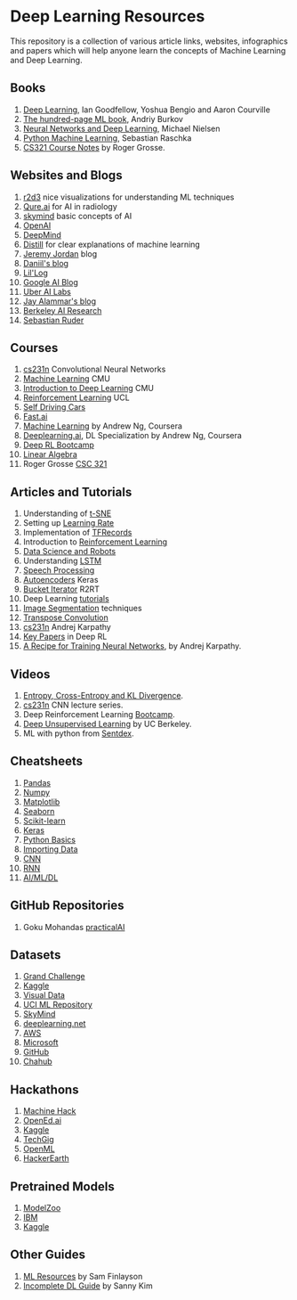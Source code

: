 # Deep Learning Resources
This repository is a collection of various article links, websites, infographics and papers which will help anyone learn the concepts of Machine Learning and Deep Learning.

## Books
1. [Deep Learning](https://www.deeplearningbook.org), Ian Goodfellow, Yoshua Bengio and Aaron Courville
2. [The hundred-page ML book](http://themlbook.com/wiki/doku.php), Andriy Burkov
3. [Neural Networks and Deep Learning](http://neuralnetworksanddeeplearning.com), Michael Nielsen
4. [Python Machine Learning](http://books.tarsoit.com/Python%20Machine%20Learning.pdf), Sebastian Raschka
5. [CS321 Course Notes](https://sgfin.github.io/files/notes/CS321_Grosse_Lecture_Notes.pdf) by Roger Grosse.

## Websites and Blogs
1. [r2d3](http://www.r2d3.us) nice visualizations for understanding ML techniques
2. [Qure.ai](http://blog.qure.ai/) for AI in radiology
3. [skymind](https://skymind.ai/wiki/) basic concepts of AI
4. [OpenAI](https://openai.com)
5. [DeepMind](https://deepmind.com)
6. [Distill](https://distill.pub) for clear explanations of machine learning
7. [Jeremy Jordan](https://www.jeremyjordan.me) blog
8. [Daniil's blog](http://warmspringwinds.github.io)
9. [Lil'Log](https://lilianweng.github.io/lil-log/)
10. [Google AI Blog](https://ai.googleblog.com)
11. [Uber AI Labs](https://eng.uber.com/tag/uber-ai-labs/)
12. [Jay Alammar's blog](http://jalammar.github.io/)
13. [Berkeley AI Research](https://bair.berkeley.edu/blog/)
14. [Sebastian Ruder](http://ruder.io/)

## Courses
1. [cs231n](https://cs231n.github.io) Convolutional Neural Networks
2. [Machine Learning](http://www.cs.cmu.edu/~ninamf/courses/601sp15/lectures.shtml) CMU
3. [Introduction to Deep Learning](http://deeplearning.cs.cmu.edu) CMU
4. [Reinforcement Learning](http://www0.cs.ucl.ac.uk/staff/d.silver/web/Teaching.html) UCL
5. [Self Driving Cars](https://selfdrivingcars.mit.edu)
6. [Fast.ai](http://www.fast.ai)
7. [Machine Learning](https://www.coursera.org/learn/machine-learning) by Andrew Ng, Coursera
8. [Deeplearning.ai](https://www.coursera.org/specializations/deep-learning), DL Specialization by Andrew Ng, Coursera
9. [Deep RL Bootcamp](https://sites.google.com/view/deep-rl-bootcamp/lectures)
10. [Linear Algebra](https://github.com/fastai/numerical-linear-algebra/blob/master/README.md)
11. Roger Grosse [CSC 321](http://www.cs.toronto.edu/~rgrosse/courses/csc321_2018/)

## Articles and Tutorials
1. Understanding of [t-SNE](https://lvdmaaten.github.io/tsne/)
2. Setting up [Learning Rate](https://www.jeremyjordan.me/nn-learning-rate/)
3. Implementation of [TFRecords](http://warmspringwinds.github.io/tensorflow/tf-slim/2016/12/21/tfrecords-guide/)
4. Introduction to [Reinforcement Learning](https://rubenfiszel.github.io/posts/rl4j/2016-08-24-Reinforcement-Learning-and-DQN.html)
5. [Data Science and Robots](https://brohrer.github.io/blog.html)
6. Understanding [LSTM](http://colah.github.io/posts/2015-08-Understanding-LSTMs/)
7. [Speech Processing](https://haythamfayek.com/2016/04/21/speech-processing-for-machine-learning.html)
8. [Autoencoders](https://blog.keras.io/building-autoencoders-in-keras.html) Keras
9. [Bucket Iterator](https://r2rt.com/recurrent-neural-networks-in-tensorflow-iii-variable-length-sequences.html) R2RT
10. Deep Learning [tutorials](http://ufldl.stanford.edu/tutorial/)
11. [Image Segmentation](https://www.jeremyjordan.me/semantic-segmentation/) techniques
12. [Transpose Convolution](https://datascience.stackexchange.com/a/20176)
13. [cs231n](http://cs231n.github.io/convolutional-networks/) Andrej Karpathy
14. [Key Papers](https://spinningup.openai.com/en/latest/spinningup/keypapers.html) in Deep RL
15. [A Recipe for Training Neural Networks](https://karpathy.github.io/2019/04/25/recipe/), by Andrej Karpathy.

## Videos
1. [Entropy, Cross-Entropy and KL Divergence](https://www.youtube.com/watch?v=ErfnhcEV1O8).
2. [cs231n](https://www.youtube.com/playlist?list=PL3FW7Lu3i5JvHM8ljYj-zLfQRF3EO8sYv) CNN lecture series.
3. Deep Reinforcement Learning [Bootcamp](https://www.youtube.com/channel/UCTgM-VlXKuylPrZ_YGAJHOw/videos).
4. [Deep Unsupervised Learning](https://www.youtube.com/channel/UCf4SX8kAZM_oGcZjMREsU9w/videos) by UC Berkeley.
5. ML with python from [Sentdex](https://www.youtube.com/playlist?list=PLQVvvaa0QuDfKTOs3Keq_kaG2P55YRn5v).

## Cheatsheets
1. [Pandas](https://github.com/amanbasu/beginners-guide-to-ml/blob/master/9f0f2ae1-8bd8-4302-a67b-e17f3059d9e8.pdf)
2. [Numpy](https://github.com/amanbasu/beginners-guide-to-ml/blob/master/e9f83f72-a81b-42c7-af44-4e35b48b20b7.pdf)
3. [Matplotlib](https://github.com/amanbasu/beginners-guide-to-ml/blob/master/28b8210c-60cc-4f13-b0b4-5b4f2ad4790b.pdf)
4. [Seaborn](https://github.com/amanbasu/beginners-guide-to-ml/blob/master/f9f06e72-519a-4722-9912-b5de742dbac4.pdf)
5. [Scikit-learn](https://github.com/amanbasu/beginners-guide-to-ml/blob/master/5433fa18-9f43-44cc-b228-74672efcd116.pdf)
6. [Keras](https://github.com/amanbasu/beginners-guide-to-ml/blob/master/94fc681d-5422-40cb-a129-2218e9522f17.pdf)
7. [Python Basics](https://github.com/amanbasu/beginners-guide-to-ml/blob/master/e30fbcd9-f595-4a9f-803d-05ca5bf84612.pdf)
8. [Importing Data](https://github.com/amanbasu/beginners-guide-to-ml/blob/master/50d31142-3de0-4159-89b9-18b718a728ef.pdf)
9. [CNN](https://stanford.edu/~shervine/teaching/cs-230/cheatsheet-convolutional-neural-networks)
10. [RNN](https://stanford.edu/~shervine/teaching/cs-230/cheatsheet-recurrent-neural-networks)
11. [AI/ML/DL](https://stanford.edu/~shervine/teaching/)

## GitHub Repositories
1. Goku Mohandas [practicalAI](https://github.com/GokuMohandas/practicalAI)

## Datasets
1. [Grand Challenge](https://grand-challenge.org/challenges/)
2. [Kaggle](https://www.kaggle.com/datasets)
3. [Visual Data](https://www.visualdata.io)
4. [UCI ML Repository](https://archive.ics.uci.edu/ml/datasets/Musk+(Version+2))
5. [SkyMind](https://skymind.ai/wiki/open-datasets)
6. [deeplearning.net](http://deeplearning.net/datasets/)
7. [AWS](https://registry.opendata.aws)
8. [Microsoft](https://msropendata.com)
9. [GitHub](https://github.com/awesomedata/awesome-public-datasets)
10. [Chahub](https://chahub.org)

## Hackathons
1. [Machine Hack](https://www.machinehack.com/all-courses/)
2. [OpenEd.ai](http://opened.ai/index.html)
3. [Kaggle](https://www.kaggle.com/competitions)
4. [TechGig](https://www.techgig.com/hackathon/ml_hackathon)
5. [OpenML](https://www.openml.org/home)
6. [HackerEarth](https://www.hackerearth.com/challenges/)

## Pretrained Models
1. [ModelZoo](https://modelzoo.co)
2. [IBM](https://developer.ibm.com/exchanges/models/all/category/artificial-intelligence/)
3. [Kaggle](https://www.kaggle.com/c/intel-mobileodt-cervical-cancer-screening/discussion/30134)

## Other Guides
1. [ML Resources](https://sgfin.github.io/learning-resources/) by Sam Finlayson
2. [Incomplete DL Guide](https://github.com/sannykim/deep-learning-guide) by Sanny Kim

